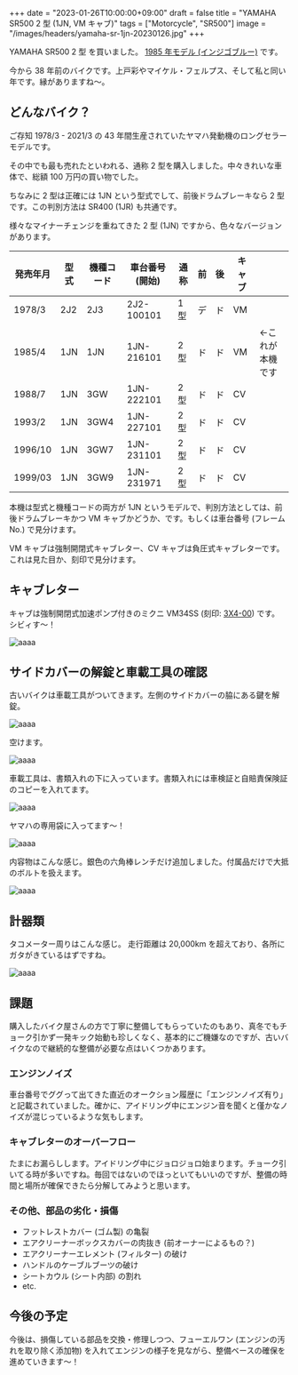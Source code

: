 +++
date = "2023-01-26T10:00:00+09:00"
draft = false
title = "YAMAHA SR500 2 型 (1JN, VM キャブ)"
tags = ["Motorcycle", "SR500"]
image = "/images/headers/yamaha-sr-1jn-20230126.jpg"
+++

YAMAHA SR500 2 型 を買いました。
[1985 年モデル (インジゴブルー)](/images/yamaha-sr-1jn-202301011102.jpg) です。

今から 38 年前のバイクです。上戸彩やマイケル・フェルプス、そして私と同い年です。縁がありますね～。

## どんなバイク？

ご存知 1978/3 - 2021/3 の 43 年間生産されていたヤマハ発動機のロングセラーモデルです。

その中でも最も売れたといわれる、通称 2 型を購入しました。中々きれいな車体で、総額 100 万円の買い物でした。

ちなみに 2 型は正確には 1JN という型式でして、前後ドラムブレーキなら 2 型です。この判別方法は SR400 (1JR) も共通です。

様々なマイナーチェンジを重ねてきた 2 型 (1JN) ですから、色々なバージョンがあります。

発売年月|型式|機種コード|車台番号 (開始)|通称|前|後|キャブ|&nbsp;
-|-|-|-|-|-|-|-|-
1978/3|2J2|2J3|2J2-100101|1 型|デ|ド|VM|
1985/4|1JN|1JN|1JN-216101|2 型|ド|ド|VM|←これが本機です
1988/7|1JN|3GW|1JN-222101|2 型|ド|ド|CV|
1993/2|1JN|3GW4|1JN-227101|2 型|ド|ド|CV|
1996/10|1JN|3GW7|1JN-231101|2 型|ド|ド|CV|
1999/03|1JN|3GW9|1JN-231971|2 型|ド|ド|CV|

本機は型式と機種コードの両方が 1JN というモデルで、判別方法としては、前後ドラムブレーキかつ VM キャブかどうか、です。もしくは車台番号 (フレーム No.) で見分けます。

VM キャブは強制開閉式キャブレター、CV キャブは負圧式キャブレターです。これは見た目か、刻印で見分けます。

## キャブレター

キャブは強制開閉式加速ポンプ付きのミクニ VM34SS (刻印: [3X4-00](/images/yamaha-sr-1jn-carburetor-202301051616.jpg)) です。
シビィす～！

![aaaa](/images/yamaha-sr-1jn-carburetor-202301051612.jpg)

## サイドカバーの解錠と車載工具の確認

古いバイクは車載工具がついてきます。左側のサイドカバーの脇にある鍵を解錠。

![aaaa](/images/yamaha-sr-1jn-202301211750.jpg)

空けます。

![aaaa](/images/yamaha-sr-1jn-202301211749.jpg)

車載工具は、書類入れの下に入っています。書類入れには車検証と自賠責保険証のコピーを入れてます。

![aaaa](/images/yamaha-sr-1jn-202301211748.jpg)

ヤマハの専用袋に入ってます～！

![aaaa](/images/yamaha-sr-1jn-202301211747.jpg)

内容物はこんな感じ。銀色の六角棒レンチだけ追加しました。付属品だけで大抵のボルトを扱えます。

![aaaa](/images/yamaha-sr-1jn-202301211746.jpg)

## 計器類

タコメーター周りはこんな感じ。
走行距離は 20,000km を超えており、各所にガタがきているはずですね。

![aaaa](/images/yamaha-sr-1jn-tachometer-202301051611.jpg)

## 課題

購入したバイク屋さんの方で丁寧に整備してもらっていたのもあり、真冬でもチョーク引かず一発キック始動も珍しくなく、基本的にご機嫌なのですが、古いバイクなので継続的な整備が必要な点はいくつかあります。

### エンジンノイズ

車台番号でググって出てきた直近のオークション履歴に「エンジンノイズ有り」と記載されていました。確かに、アイドリング中にエンジン音を聞くと僅かなノイズが混じっているような気もします。

### キャブレターのオーバーフロー

たまにお漏らしします。アイドリング中にジョロジョロ始まります。チョーク引いてる時が多いですね。毎回ではないのでほっといてもいいのですが、整備の時間と場所が確保できたら分解してみようと思います。

### その他、部品の劣化・損傷

- フットレストカバー (ゴム製) の亀裂
- エアクリーナーボックスカバーの肉抜き (前オーナーによるもの？)
- エアクリーナーエレメント (フィルター) の破け
- ハンドルのケーブルブーツの破け
- シートカウル (シート内部) の割れ
- etc.

## 今後の予定

今後は、損傷している部品を交換・修理しつつ、フューエルワン (エンジンの汚れを取り除く添加物) を入れてエンジンの様子を見ながら、整備ベースの確保を進めていきます～！
